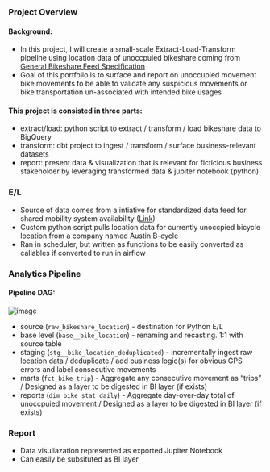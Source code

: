 ### Project Overview

#### Background:

- In this project, I will create a small-scale Extract-Load-Transform pipeline using location data of unoccpuied bikeshare coming from [General Bikeshare Feed Specification](https://github.com/NABSA/gbfs)
- Goal of this portfolio is to surface and report on unoccupied movement bike movements to be able to validate any suspicious movements or bike transportation un-associated with intended bike usages 

#### This project is consisted in three parts:

- extract/load: python script to extract / transform / load bikeshare data to BigQuery
- transform: dbt project to ingest / transform / surface business-relevant datasets
- report: present data & visualization that is relevant for ficticious business stakeholder by leveraging transformed data & jupiter notebook (python)

### E/L

- Source of data comes from a intiative for standardized data feed for shared mobility system availability ([Link](https://github.com/NABSA/gbfs))
- Custom python script pulls location data for currently unoccpied bicycle location from a company named Austin B-cycle
- Ran in scheduler, but written as functions to be easily converted as callables if converted to run in airflow

### Analytics Pipeline

#### Pipeline DAG:
![image](https://user-images.githubusercontent.com/52013434/179142974-2ca1bdea-73a6-4cd6-892e-1a1fc0742e72.png)

- source (`raw_bikeshare_location`) - destination for Python E/L
- base level (`base__bike_location`) - renaming and recasting. 1:1 with source table
- staging (`stg__bike_location_deduplicated`) - incrementally ingest raw location data / deduplicate / add business logic(s) for obvious GPS errors and label consecutive movements
- marts (`fct_bike_trip`) - Aggregate any consecutive movement as “trips” / Designed as a layer to be digested in BI layer (if exists)
- reports (`dim_bike_stat_daily`) - Aggregate day-over-day total of unoccpuied movement / Designed as a layer to be digested in BI layer (if exists)

### Report

- Data visuliazation represented as exported Jupiter Notebook
- Can easily be subsituted as BI layer

